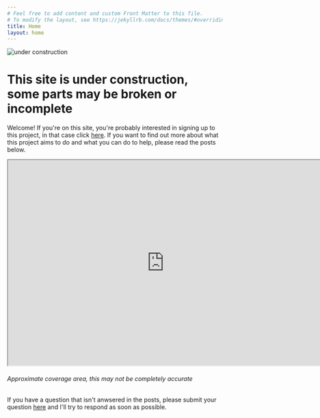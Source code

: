```yaml
---
# Feel free to add content and custom Front Matter to this file.
# To modify the layout, see https://jekyllrb.com/docs/themes/#overriding-theme-defaults
title: Home
layout: home
---
```


![under construction](https://www.animatedgif.net/underconstruction/5consbar2_e0.gif) <br>
# This site is under construction, some parts may be broken or incomplete

Welcome! If you're on this site, you're probably interested in signing up to this project, in that case click [here](https://ghbbp.digital/signup/). If you want to find out more about what this project aims to do and what you can do to help, please read the posts below.

<iframe src="https://www.google.com/maps/d/embed?mid=1BSnFlhzaZdDQFk7q5WICiFYtUMjdEt1s" width="730" height="480"></iframe>

###### Approximate coverage area, this may not be completely accurate


If you have a question that isn't anwsered in the posts, please submit your question [here](https://forms.office.com/r/aHCuBpgdgB) and I'll try to respond as soon as possible.
